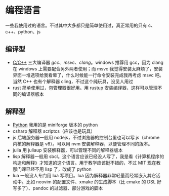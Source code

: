 # 编程语言

一些我使用过的语言。不过其中大多都只是简单使用过，真正常用的只有 c、c++、python、js

## 编译型

- [C/C++](Cpp.md) 三大编译器 *gcc*、*msvc*、*clang*。windows 推荐用 gcc，因为 clang 在 windows 上需要配合另外两者使用；而 msvc 我觉得安装太麻烦了，安装界面一堆选项给我看晕了，什么时候能一行命令安装完成我再考虑 msvc 吧。当然 C++ 也有个解释器 cling，不过这个纯玩具，没见人用过
- rust 简单使用过，包管理器很好用。用 rustup 安装编译器，这样可以管理不同的编译器版本

## 解释型

- [Python](Python.md) 我用的是 miniforge 版本的 python
- csharp 解释器 scriptcs（应该也是玩具）
- js 后端服务器一般用 nodejs，不过浏览器的控制台里也可以写 js（chrome 内核的解释器是 v8）。可以用 nvm 安装解释器，以便管理不同的版本。
- julia 用 juliaup 安装解释器，可以管理不同的解释器版本
- lisp 解释器一般用 sbcl。这个语言应该已经没人写了，我是看《计算机程序的构造和解释》才知道的这个语言。用于教学应该挺不错的，不过 MIT 现在教那门课已经不用 lisp 了，改成了 python
- lua 一般没人专门用 lua 写项目。lua 因为解释器非常轻量而经常嵌入其它活动中。比如 neovim 的配置文件、xmake 的生成脚本（比 cmake 的 DSL 好写多了）、pandoc 的过滤器、部分游戏的脚本
